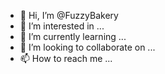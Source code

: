 - 👋 Hi, I’m @FuzzyBakery
- 👀 I’m interested in ...
- 🌱 I’m currently learning ...
- 💞️ I’m looking to collaborate on ...
- 📫 How to reach me ...

<!---
FuzzyBakery/FuzzyBakery is a ✨ special ✨ repository because its `README.md` (this file) appears on your GitHub profile.
You can click the Preview link to take a look at your changes.
--->
